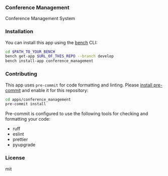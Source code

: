 ### Conference Management

Conference Management System

### Installation

You can install this app using the [bench](https://github.com/frappe/bench) CLI:

```bash
cd $PATH_TO_YOUR_BENCH
bench get-app $URL_OF_THIS_REPO --branch develop
bench install-app conference_management
```

### Contributing

This app uses `pre-commit` for code formatting and linting. Please [install pre-commit](https://pre-commit.com/#installation) and enable it for this repository:

```bash
cd apps/conference_management
pre-commit install
```

Pre-commit is configured to use the following tools for checking and formatting your code:

- ruff
- eslint
- prettier
- pyupgrade

### License

mit
